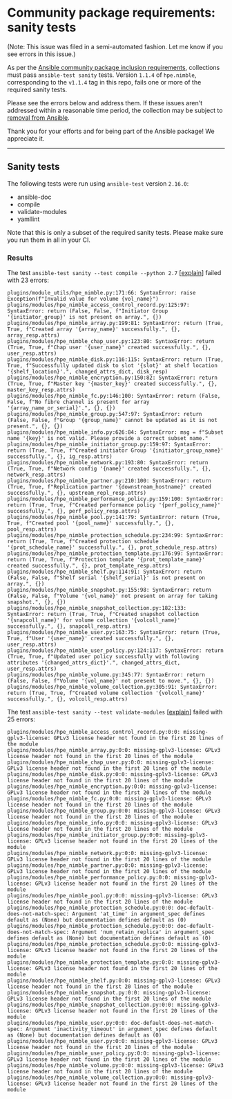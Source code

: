 # Community package requirements: sanity tests

(Note: This issue was filed in a semi-automated fashion. Let me know if you see errors in this issue.)

As per the [Ansible community package inclusion requirements][ci-testing], collections must pass `ansible-test sanity` tests. Version `1.1.4` of `hpe.nimble`, corresponding to the `v1.1.4` tag in this repo, fails one or more of the required sanity tests.


Please see the errors below and address them. If these issues aren't addressed within a reasonable time period, the collection may be subject to [removal from Ansible][removal].

Thank you for your efforts and for being part of the Ansible package! We appreciate it.

---

## Sanity tests

The following tests were run using `ansible-test` version `2.16.0`:

- ansible-doc
- compile
- validate-modules
- yamllint

Note that this is only a subset of the required sanity tests. Please make sure you run them in all in your CI.

### Results

The test `ansible-test sanity --test compile --python 2.7` [[explain](https://docs.ansible.com/ansible-core/2.16/dev_guide/testing/sanity/compile.html)] failed with 23 errors:

``` text
plugins/module_utils/hpe_nimble.py:171:66: SyntaxError: raise Exception(f"Invalid value for volume {vol_name}")
plugins/modules/hpe_nimble_access_control_record.py:125:97: SyntaxError: return (False, False, f"Initiator Group '{initiator_group}' is not present on array.", {})
plugins/modules/hpe_nimble_array.py:199:81: SyntaxError: return (True, True, f"Created array '{array_name}' successfully.", {}, array_resp.attrs)
plugins/modules/hpe_nimble_chap_user.py:123:80: SyntaxError: return (True, True, f"Chap user '{user_name}' created successfully.", {}, user_resp.attrs)
plugins/modules/hpe_nimble_disk.py:116:115: SyntaxError: return (True, True, f"Successfully updated disk to slot '{slot}' at shelf location '{shelf_location}'.", changed_attrs_dict, disk_resp)
plugins/modules/hpe_nimble_encryption.py:150:82: SyntaxError: return (True, True, f"Master key '{master_key}' created successfully.", {}, master_key_resp.attrs)
plugins/modules/hpe_nimble_fc.py:146:100: SyntaxError: return (False, False, f"No fibre channel is present for array '{array_name_or_serial}'.", {}, {})
plugins/modules/hpe_nimble_group.py:547:97: SyntaxError: return (False, False, f"Group '{group_name}' cannot be updated as it is not present.", {}, {})
plugins/modules/hpe_nimble_info.py:626:84: SyntaxError: msg = f"Subset name '{key}' is not valid. Please provide a correct subset name."
plugins/modules/hpe_nimble_initiator_group.py:159:97: SyntaxError: return (True, True, f"Created initiator Group '{initiator_group_name}' successfully.", {}, ig_resp.attrs)
plugins/modules/hpe_nimble_network.py:193:80: SyntaxError: return (True, True, f"Network config '{name}' created successfully.", {}, network_resp.attrs)
plugins/modules/hpe_nimble_partner.py:210:100: SyntaxError: return (True, True, f"Replication partner '{downstream_hostname}' created successfully.", {}, upstream_repl_resp.attrs)
plugins/modules/hpe_nimble_performance_policy.py:159:100: SyntaxError: return (True, True, f"Created performance policy '{perf_policy_name}' successfully.", {}, perf_policy_resp.attrs)
plugins/modules/hpe_nimble_pool.py:141:79: SyntaxError: return (True, True, f"Created pool '{pool_name}' successfully.", {}, pool_resp.attrs)
plugins/modules/hpe_nimble_protection_schedule.py:234:99: SyntaxError: return (True, True, f"Created protection schedule '{prot_schedule_name}' successfully.", {}, prot_schedule_resp.attrs)
plugins/modules/hpe_nimble_protection_template.py:176:99: SyntaxError: return (True, True, f"Protection template '{prot_template_name}' created successfully.", {}, prot_template_resp.attrs)
plugins/modules/hpe_nimble_shelf.py:114:91: SyntaxError: return (False, False, f"Shelf serial '{shelf_serial}' is not present on array.", {})
plugins/modules/hpe_nimble_snapshot.py:155:98: SyntaxError: return (False, False, f"Volume '{vol_name}' not present on array for taking snapshot.", {}, {})
plugins/modules/hpe_nimble_snapshot_collection.py:182:133: SyntaxError: return (True, True, f"Created snapshot collection '{snapcoll_name}' for volume collection '{volcoll_name}' successfully.", {}, snapcoll_resp.attrs)
plugins/modules/hpe_nimble_user.py:163:75: SyntaxError: return (True, True, f"User '{user_name}' created successfully.", {}, user_resp.attrs)
plugins/modules/hpe_nimble_user_policy.py:124:117: SyntaxError: return (True, True, f"Updated user policy successfully with following attributes '{changed_attrs_dict}'.", changed_attrs_dict, user_resp.attrs)
plugins/modules/hpe_nimble_volume.py:345:77: SyntaxError: return (False, False, f"Volume '{vol_name}' not present to move.", {}, {})
plugins/modules/hpe_nimble_volume_collection.py:305:91: SyntaxError: return (True, True, f"Created volume collection '{volcoll_name}' successfully.", {}, volcoll_resp.attrs)
```

The test `ansible-test sanity --test validate-modules` [[explain](https://docs.ansible.com/ansible-core/2.16/dev_guide/testing/sanity/validate-modules.html)] failed with 25 errors:

``` text
plugins/modules/hpe_nimble_access_control_record.py:0:0: missing-gplv3-license: GPLv3 license header not found in the first 20 lines of the module
plugins/modules/hpe_nimble_array.py:0:0: missing-gplv3-license: GPLv3 license header not found in the first 20 lines of the module
plugins/modules/hpe_nimble_chap_user.py:0:0: missing-gplv3-license: GPLv3 license header not found in the first 20 lines of the module
plugins/modules/hpe_nimble_disk.py:0:0: missing-gplv3-license: GPLv3 license header not found in the first 20 lines of the module
plugins/modules/hpe_nimble_encryption.py:0:0: missing-gplv3-license: GPLv3 license header not found in the first 20 lines of the module
plugins/modules/hpe_nimble_fc.py:0:0: missing-gplv3-license: GPLv3 license header not found in the first 20 lines of the module
plugins/modules/hpe_nimble_group.py:0:0: missing-gplv3-license: GPLv3 license header not found in the first 20 lines of the module
plugins/modules/hpe_nimble_info.py:0:0: missing-gplv3-license: GPLv3 license header not found in the first 20 lines of the module
plugins/modules/hpe_nimble_initiator_group.py:0:0: missing-gplv3-license: GPLv3 license header not found in the first 20 lines of the module
plugins/modules/hpe_nimble_network.py:0:0: missing-gplv3-license: GPLv3 license header not found in the first 20 lines of the module
plugins/modules/hpe_nimble_partner.py:0:0: missing-gplv3-license: GPLv3 license header not found in the first 20 lines of the module
plugins/modules/hpe_nimble_performance_policy.py:0:0: missing-gplv3-license: GPLv3 license header not found in the first 20 lines of the module
plugins/modules/hpe_nimble_pool.py:0:0: missing-gplv3-license: GPLv3 license header not found in the first 20 lines of the module
plugins/modules/hpe_nimble_protection_schedule.py:0:0: doc-default-does-not-match-spec: Argument 'at_time' in argument_spec defines default as (None) but documentation defines default as (0)
plugins/modules/hpe_nimble_protection_schedule.py:0:0: doc-default-does-not-match-spec: Argument 'num_retain_replica' in argument_spec defines default as (None) but documentation defines default as (0)
plugins/modules/hpe_nimble_protection_schedule.py:0:0: missing-gplv3-license: GPLv3 license header not found in the first 20 lines of the module
plugins/modules/hpe_nimble_protection_template.py:0:0: missing-gplv3-license: GPLv3 license header not found in the first 20 lines of the module
plugins/modules/hpe_nimble_shelf.py:0:0: missing-gplv3-license: GPLv3 license header not found in the first 20 lines of the module
plugins/modules/hpe_nimble_snapshot.py:0:0: missing-gplv3-license: GPLv3 license header not found in the first 20 lines of the module
plugins/modules/hpe_nimble_snapshot_collection.py:0:0: missing-gplv3-license: GPLv3 license header not found in the first 20 lines of the module
plugins/modules/hpe_nimble_user.py:0:0: doc-default-does-not-match-spec: Argument 'inactivity_timeout' in argument_spec defines default as (None) but documentation defines default as (0)
plugins/modules/hpe_nimble_user.py:0:0: missing-gplv3-license: GPLv3 license header not found in the first 20 lines of the module
plugins/modules/hpe_nimble_user_policy.py:0:0: missing-gplv3-license: GPLv3 license header not found in the first 20 lines of the module
plugins/modules/hpe_nimble_volume.py:0:0: missing-gplv3-license: GPLv3 license header not found in the first 20 lines of the module
plugins/modules/hpe_nimble_volume_collection.py:0:0: missing-gplv3-license: GPLv3 license header not found in the first 20 lines of the module
```




[ci-testing]: https://docs.ansible.com/ansible/latest/community/collection_contributors/collection_requirements.html#ci-testing
[repo-mgmt]: https://docs.ansible.com/ansible/latest/community/collection_contributors/collection_requirements.html#repository-management
[removal]: https://github.com/ansible-collections/overview/blob/main/removal_from_ansible.rst
